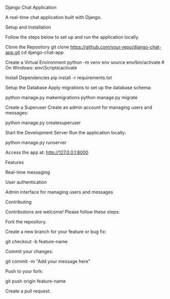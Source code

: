 Django Chat Application

A real-time chat application built with Django.

Setup and Installation

Follow the steps below to set up and run the application locally.

Clone the Repository git clone
https://github.com/your-repo/django-chat-app.git cd django-chat-app

Create a Virtual Environment python -m venv env source env/bin/activate
\# On Windows: env\\Scripts\\activate

Install Dependencies pip install -r requirements.txt

Setup the Database Apply migrations to set up the database schema:

python manage.py makemigrations python manage.py migrate

Create a Superuser Create an admin account for managing users and
messages:

python manage.py createsuperuser

Start the Development Server Run the application locally:

python manage.py runserver

Access the app at: http://127.0.0.1:8000

Features

Real-time messaging

User authentication

Admin interface for managing users and messages

Contributing

Contributions are welcome! Please follow these steps:

Fork the repository.

Create a new branch for your feature or bug fix:

git checkout -b feature-name

Commit your changes:

git commit -m \"Add your message here\"

Push to your fork:

git push origin feature-name

Create a pull request.
